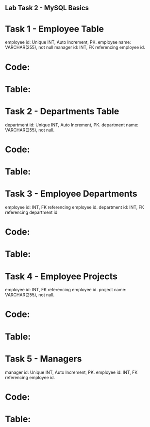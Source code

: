 ## Lab Task 2 - MySQL Basics
# Task 1 - Employee Table
employee id: Unique INT, Auto Increment, PK.
employee name: VARCHAR(255), not null
manager id: INT, FK referencing employee id.

# Code: 
# Table:

# Task 2 - Departments Table
department id: Unique INT, Auto Increment, PK.
department name: VARCHAR(255), not null.

# Code:
# Table:

# Task 3 - Employee Departments
employee id: INT, FK referencing employee id.
department id: INT, FK referencing department id

# Code:
# Table:

# Task 4 - Employee Projects
employee id: INT, FK referencing employee id.
project name: VARCHAR(255), not null.

# Code:
# Table:

# Task 5 - Managers
manager id: Unique INT, Auto Increment, PK.
employee id: INT, FK referencing employee id.

# Code:
# Table:
